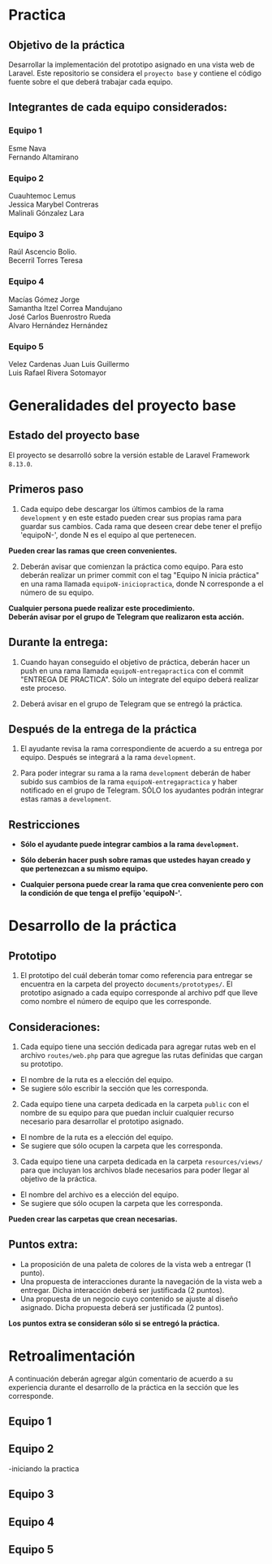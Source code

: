 # Practica

## Objetivo de la práctica
Desarrollar la implementación del prototipo asignado en una vista web de Laravel. Este repositorio se considera el `proyecto base` y contiene el código fuente sobre el que deberá trabajar cada equipo.

## Integrantes de cada equipo considerados:

### Equipo 1

Esme Nava  
Fernando Altamirano  


### Equipo 2

Cuauhtemoc Lemus   
Jessica Marybel Contreras   
Malinali Gónzalez Lara   

### Equipo 3

Raúl Ascencio Bolio.  
Becerril Torres Teresa    

### Equipo 4

Macías Gómez Jorge  
Samantha Itzel Correa Mandujano  
José Carlos Buenrostro Rueda  
Alvaro Hernández Hernández  

### Equipo 5

Velez Cardenas Juan Luis Guillermo  
Luis Rafael Rivera Sotomayor  


# Generalidades del proyecto base

## Estado del proyecto base

El proyecto se desarrolló sobre la versión estable de Laravel Framework `8.13.0`.

## Primeros paso

1. Cada equipo debe descargar los últimos cambios de la rama `development` y en este estado pueden crear sus propias rama para guardar sus cambios. Cada rama que deseen crear debe tener el prefijo 'equipoN-', donde N es el equipo al que pertenecen.  

**Pueden crear las ramas que creen convenientes.**

2. Deberán avisar que comienzan la práctica como equipo. Para esto deberán realizar un primer commit con el tag "Equipo N inicia práctica" en una rama llamada `equipoN-iniciopractica`, donde N corresponde a el número de su equipo.  

**Cualquier persona puede realizar este procedimiento.**  
**Deberán avisar por el grupo de Telegram que realizaron esta acción.**  

## Durante la entrega:

1. Cuando hayan conseguido el objetivo de práctica, deberán hacer un push en una rama llamada `equipoN-entregapractica` con el commit "ENTREGA DE PRACTICA". Sólo un integrate del equipo deberá realizar este proceso.

4. Deberá avisar en el grupo de Telegram que se entregó la práctica.

## Después de la entrega de la práctica

1. El ayudante revisa la rama correspondiente de acuerdo a su entrega por equipo. Después se integrará a la rama `development`.

3. Para poder integrar su rama a la rama `development` deberán de haber subido sus cambios de la rama `equipoN-entregapractica` y haber notificado en el grupo de Telegram. SÓLO los ayudantes podrán integrar estas ramas a `development`.

## Restricciones

- **Sólo el ayudante puede integrar cambios a la rama `development`.**  

- **Sólo deberán hacer push sobre ramas que ustedes hayan creado y que pertenezcan a su mismo equipo.**  

- **Cualquier persona puede crear la rama que crea conveniente pero con la condición de que tenga el prefijo 'equipoN-'.**  

# Desarrollo de la práctica

## Prototipo

1. El prototipo del cuál deberán tomar como referencia para entregar se encuentra en la carpeta del proyecto `documents/prototypes/`. El prototipo asignado a cada equipo corresponde al archivo pdf que lleve como nombre el número de equipo que les corresponde.

## Consideraciones:

1. Cada equipo tiene una sección dedicada para agregar rutas web en el archivo `routes/web.php` para que agregue las rutas definidas que cargan su prototipo.
- El nombre de la ruta es a elección del equipo.
- Se sugiere sólo escribir la sección que les corresponda.

2. Cada equipo tiene una carpeta dedicada en la carpeta `public` con el nombre de su equipo para que puedan incluir cualquier recurso necesario para desarrollar el prototipo asignado.
- El nombre de la ruta es a elección del equipo.
- Se sugiere que sólo ocupen la carpeta que les corresponda.

3. Cada equipo tiene una carpeta dedicada en la carpeta `resources/views/` para que incluyan los archivos blade necesarios para poder llegar al objetivo de la práctica.
- El nombre del archivo es a elección del equipo.
- Se sugiere que sólo ocupen la carpeta que les corresponda.

**Pueden crear las carpetas que crean necesarias.**

## Puntos extra:
- La proposición de una paleta de colores de la vista web a entregar (1 punto).
- Una propuesta de interacciones durante la navegación de la vista web a entregar. Dicha interacción deberá ser justificada (2 puntos).
- Una propuesta de un negocio cuyo contenido se ajuste al diseño asignado. Dicha propuesta deberá ser justificada (2 puntos).

**Los puntos extra se consideran sólo si se entregó la práctica.**

# Retroalimentación
A continuación deberán agregar algún comentario de acuerdo a su experiencia durante el desarrollo de la práctica en la sección que les corresponde.

## Equipo 1

## Equipo 2
-iniciando la practica

## Equipo 3

## Equipo 4

## Equipo 5

